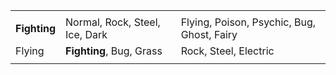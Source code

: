 |              |                                |                                            |
| :----------- | :----------------------------- | :----------------------------------------- |
|              |                                |                                            |
| **Fighting** | Normal, Rock, Steel, Ice, Dark | Flying, Poison, Psychic, Bug, Ghost, Fairy |
| Flying       | **Fighting**, Bug, Grass       | Rock, Steel, Electric                      |
|              |                                |                                            |


